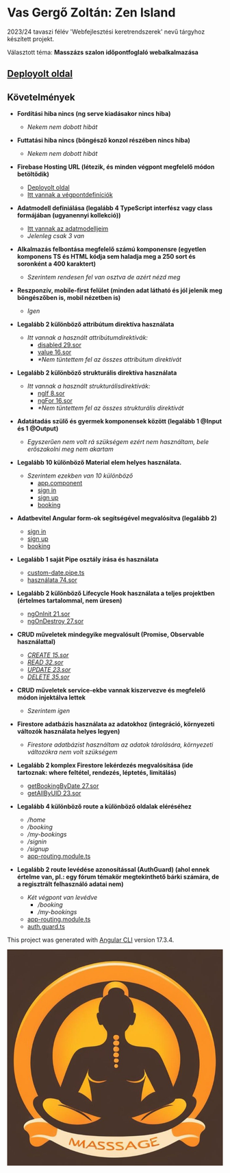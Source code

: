 # Vas Gergő Zoltán: Zen Island

2023/24 tavaszi félév 'Webfejlesztési keretrendszerek' nevű tárgyhoz készített projekt.

Választott téma: **Masszázs szalon időpontfoglaló webalkalmazása**

## [Deployolt oldal](https://vasgergo-webkert.web.app)

## Követelmények

- **Fordítási hiba nincs (ng serve kiadásakor nincs hiba)**
  - _Nekem nem dobott hibát_


- **Futtatási hiba nincs (böngésző konzol részében nincs hiba)**
  - _Nekem nem dobott hibát_


- **Firebase Hosting URL (létezik, és minden végpont megfelelő módon betöltődik)**
  - [Deployolt oldal](https://vasgergo-webkert.web.app)
  - [Itt vannak a végpontdefiníciók](src/app/app-routing.module.ts)


- **Adatmodell definiálása (legalább 4 TypeScript interfész vagy class formájában (ugyanennyi kollekció))**
  - [Itt vannak az adatmodelljeim](src/app/shared/models)
  - _Jelenleg csak 3 van_


- **Alkalmazás felbontása megfelelő számú komponensre (egyetlen komponens TS és HTML kódja sem haladja meg a 250 sort és soronként a 400 karaktert)**
  - _Szerintem rendesen fel van osztva de azért nézd meg_


- **Reszponzív, mobile-first felület (minden adat látható és jól jelenik meg böngészőben is, mobil nézetben is)**
  - _Igen_


- **Legalább 2 különböző attribútum direktíva használata**
  - _Itt vannak a használt attribútumdirektívák:_
    - [disabled 29.sor](src/app/pages/booking/booking.component.html)
    - [value 16.sor](src/app/pages/booking/booking.component.html)
    - _*Nem tüntettem fel az összes attribútum direktívát_


- **Legalább 2 különböző strukturális direktíva használata**
  - _Itt vannak a használt strukturálisdirektívák:_
    - [ngIf 8.sor](src/app/app.component.html)
    - [ngFor 16.sor](src/app/pages/booking/booking.component.html)
    - _*Nem tüntettem fel az összes strukturális direktívát_


- **Adatátadás szülő és gyermek komponensek között (legalább 1 @Input és 1 @Output)**
  - _Egyszerűen nem volt rá szükségem ezért nem használtam, bele erőszakolni meg nem akartam_


- **Legalább 10 különböző Material elem helyes használata.**
  - _Szerintem ezekben van 10 különböző_
    - [app.component](src/app/app.component.html)
    - [sign in](src/app/pages/signin/signin.component.html)
    - [sign up](src/app/pages/signup/signup.component.html)
    - [booking](src/app/pages/booking/booking.component.html)


- **Adatbevitel Angular form-ok segítségével megvalósítva (legalább 2)**
  - [sign in](src/app/pages/signin/signin.component.ts)
  - [sign up](src/app/pages/signup/signup.component.ts)
  - [booking](src/app/pages/booking/booking.component.ts)


- **Legalább 1 saját Pipe osztály írása és használata**
  - [custom-date.pipe.ts](src/app/shared/pipes/custom-date.pipe.ts)
  - [használata 74.sor](src/app/pages/booking/booking.component.ts)


- **Legalább 2 különböző Lifecycle Hook használata a teljes projektben (értelmes tartalommal, nem üresen)**
  - [ngOnInit 21.sor](src/app/pages/my-bookings/my-bookings.component.ts)
  - [ngOnDestroy 27.sor](src/app/pages/my-bookings/my-bookings.component.ts)


- **CRUD műveletek mindegyike megvalósult (Promise, Observable használattal)**
  - _[CREATE 15.sor](src/app/shared/services/booking/booking.service.ts)_
  - _[READ 32.sor](src/app/shared/services/booking/booking.service.ts)_
  - _[UPDATE 23.sor](src/app/shared/services/booking/booking.service.ts)_
  - _[DELETE 35.sor](src/app/shared/services/booking/booking.service.ts)_


- **CRUD műveletek service-ekbe vannak kiszervezve és megfelelő módon injektálva lettek**
  - _Szerintem igen_


- **Firestore adatbázis használata az adatokhoz (integráció, környezeti változók használata helyes legyen)**
  - _Firestore adatbázist használtam az adatok tárolására, környezeti változókra nem volt szükségem_


- **Legalább 2 komplex Firestore lekérdezés megvalósítása (ide tartoznak: where feltétel, rendezés, léptetés, limitálás)**
  - [getBookingByDate 27.sor](src/app/shared/services/booking/booking.service.ts)
  - [getAllByUID 23.sor](src/app/shared/services/booking/booking.service.ts)


- **Legalább 4 különböző route a különböző oldalak eléréséhez**
  - _/home_
  - _/booking_
  - _/my-bookings_
  - _/signin_
  - _/signup_
  - [app-routing.module.ts](src/app/app-routing.module.ts)


- **Legalább 2 route levédése azonosítással (AuthGuard) (ahol ennek értelme van, pl.: egy fórum témakör megtekinthető bárki számára, de a regisztrált felhasználó adatai nem)**
  - _Két végpont van levédve_
    - _/booking_
    - _/my-bookings_
  - [app-routing.module.ts](src/app/app-routing.module.ts)
  - [auth.guard.ts](src/app/shared/services/guards/auth/auth.guard.ts)

This project was generated with [Angular CLI](https://github.com/angular/angular-cli) version 17.3.4.

![alt text](/src/assets/logo.jpg)
